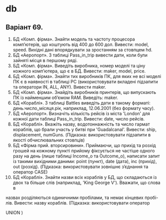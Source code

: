 # db

## Варіант 69.
1. БД «Комп. фірма». Знайти модель та частоту процесора
комп’ютерів, що коштують від 400 до 600 дол. Вивести: model, speed.
Вихідні дані впорядкувати за зростанням за стовпцем hd.
2. БД «Аеропорт». З таблиці Pass_in_trip вивести дати, коли були
зайняті місця в першому ряді.
3. БД «Комп. фірма». Виведіть виробника, номер моделі та ціну
кожного комп’ютера, що є в БД. Вивести: maker, model, price.
4. БД «Комп. фірма». Знайти тих виробників ПК, для яких не всі
моделі ПК є в наявності в таблиці PC (використовувати вкладені
підзапити та оператори IN, ALL, ANY). Вивести maker.
5. БД «Комп. фірма». Знайдіть виробників принтерів, що випускають
ПК із найменшим об’ємом RAM. Виведіть: maker.
6. БД «Кораблі». З таблиці Battles виведіть дати в такому форматі:
день.число_місяця.рік, наприклад, 12.06.2001 (без формату часу).
7. БД «Аеропорт». Визначіть кількість рейсів із міста 'London' для
кожної дати таблиці Pass_in_trip. Вивести: date, число рейсів.
8. БД «Кораблі». Вкажіть назву, водотоннажність та число гармат
кораблів, що брали участь у битві при 'Guadalcanal'. Вивести: ship,
displacement, numGuns. (Підказка: використовувати підзапити в
якості обчислювальних стовпців)
9. БД «Фірма прий. вторсировини». Приймаючи, що прихід та розхід
грошей на кожному пункті прийому фіксується не частіше одного
разу на день (лише таблиці Income_o та Outcome_o), написати запит із
такими вихідними даними: point (пункт), date (дата), inc (прихід), out
(розхід). (Підказка: використовувати зовнішнє з’єднання та оператор
CASE)
10. БД «Кораблі». Знайти назви всіх кораблів у БД, що складаються із
двох та більше слів (наприклад, 'King George V'). Вважати, що слова в

назвах розділяються одиничними пробілами, та немає кінцевих пробі-
лів. Вивести: назву кораблів. (Підказка: використовувати оператор

UNION )

